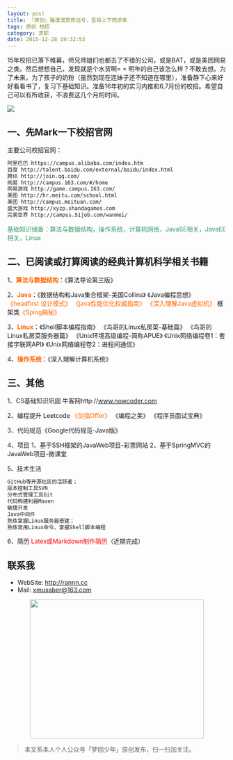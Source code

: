 ```yaml
---
layout: post
title: 『原创』路漫漫其修远兮，吾将上下而求索
tags: 原创 校招
category: 求职
date: 2015-12-28 19:32:53
---
```


15年校招已落下帷幕，师兄师姐们也都去了不错的公司，或是BAT，或是美团网易之类。然后想想自己，发现就是个水货啊= = 明年的自己该怎么样？不敢去想。为了未来，为了孩子的奶粉（虽然到现在连妹子还不知道在哪里），准备静下心来好好看看书了，复习下基础知识。准备16年初的实习内推和6,7月份的校招。希望自己可以有所收获，不浪费这几个月的时间。

![](http://7xlkoc.com1.z0.glb.clouddn.com/campus0.png)

## 一、先Mark一下校招官网

主要公司校招官网：

```sh
阿里巴巴 https://campus.alibaba.com/index.htm
百度 http://talent.baidu.com/external/baidu/index.html
腾讯 http://join.qq.com/
网易 http://campus.163.com/#/home
网易游戏 http://game.campus.163.com/
美图 http://hr.meitu.com/school.html
美团 http://campus.meituan.com/
盛大游戏 http://xyzp.shandagames.com
完美世界 http://campus.51job.com/wanmei/
```

<span style="color: #339966;">基础知识储备：算法与数据结构，操作系统，计算机网络，JavaSE相关，JavaEE相关，Linux</span>

## 二、已阅读或打算阅读的经典计算机科学相关书籍

1、<span style="color: #ff6600;">**算法与数据结构**</span>：《算法导论第三版》

2、**<span style="color: #ff6600;">Java</span>**：《数据结构和Java集合框架-美国Collins》 《Java编程思想》 <span style="color: #ff6600;">《headfirst 设计模式》</span> <span style="color: #ff6600;">《java性能优化权威指南》</span> <span style="color: #ff6600;">《深入理解Java虚拟机》</span> 框架类<span style="color: #ff6600;">《Sping揭秘》</span>

3、**<span style="color: #ff6600;">Linux</span>**：《Shell脚本编程指南》 《鸟哥的Linux私房菜-基础篇》 《鸟哥的Linux私房菜服务器篇》
《Unix环境高级编程-简称APUE》 《Unix网络编程卷1：套接字联网API》 《Unix网络编程卷2：进程间通信》

4、**<span style="color: #ff6600;">操作系统</span>**：《深入理解计算机系统》

## 三、其他

1、CS基础知识巩固 牛客网http://www.nowcoder.com

2、编程提升
Leetcode <span style="color: #ff6600;">《剑指Offer》</span> 《编程之美》 《程序员面试宝典》

3、代码规范《Google代码规范-Java版》

4、项目 1、基于SSH框架的JavaWeb项目-彩票网站 2、基于SpringMVC的JavaWeb项目-微课堂

5、技术生活

```sh
GitHub等开源社区的活跃者；
版本控制工具SVN
分布式管理工具Git
代码构建利器Maven
敏捷开发
Java中间件
熟练掌握Linux服务器搭建；
熟练常用Linux命令、掌握Shell脚本编程
```

6、简历 <span style="color: #ff0000;">Latex或Markdown制作简历</span>（近期完成）

## 联系我

- WebSite: http://rannn.cc
- Mail: xmusaber@163.com

<div align="center">
<img src="http://7xlkoc.com1.z0.glb.clouddn.com/qrcodenew.jpg" width="400" height="320" />
</div>

> 本文系本人个人公众号「梦回少年」原创发布，扫一扫加关注。